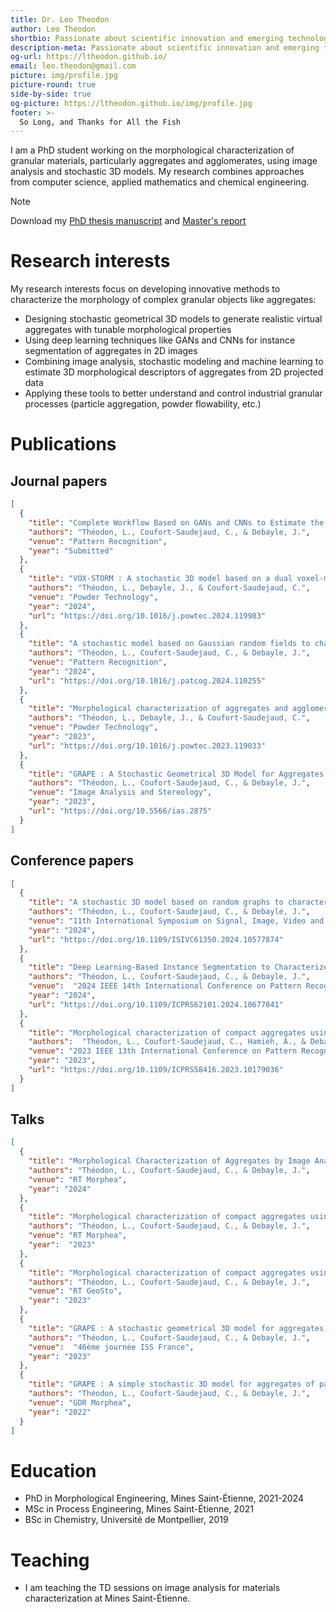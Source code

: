 ```yaml
---
title: Dr. Leo Theodon
author: Leo Theodon
shortbio: Passionate about scientific innovation and emerging technologies, I combine multidisciplinary skills in engineering, image processing, and Machine Learning to develop original solutions aimed at performance and technical excellence.
description-meta: Passionate about scientific innovation and emerging technologies, I combine multidisciplinary skills in engineering, image processing, and Machine Learning to develop original solutions aimed at performance and technical excellence.
og-url: https://ltheodon.github.io/ 
email: leo.theodon@gmail.com
picture: img/profile.jpg
picture-round: true
side-by-side: true
og-picture: https://ltheodon.github.io/img/profile.jpg
footer: >-
  So Long, and Thanks for All the Fish
---
```


I am a PhD student working on the morphological characterization of granular materials, particularly aggregates and agglomerates, using image analysis and stochastic 3D models. My research combines approaches from computer science, applied mathematics and chemical engineering.

> [!NOTE] 
> Download my [PhD thesis manuscript](files/theodon-leo-diff.pdf) and [Master's report](files/THEDON_rapport_stage.pdf)

# Research interests

My research interests focus on developing innovative methods to characterize the morphology of complex granular objects like aggregates:

- Designing stochastic geometrical 3D models to generate realistic virtual aggregates with tunable morphological properties
- Using deep learning techniques like GANs and CNNs for instance segmentation of aggregates in 2D images
- Combining image analysis, stochastic modeling and machine learning to estimate 3D morphological descriptors of aggregates from 2D projected data
- Applying these tools to better understand and control industrial granular processes (particle aggregation, powder flowability, etc.)

# Publications

## Journal papers

``` json {.papers}
[
  {
    "title": "Complete Workflow Based on GANs and CNNs to Estimate the 3D Morphological Characteristics of Latex Aggregates from 2D Images",
    "authors": "Théodon, L., Coufort-Saudejaud, C., & Debayle, J.",
    "venue": "Pattern Recognition",
    "year": "Submitted"
  },
  {
    "title": "VOX-STORM : A stochastic 3D model based on a dual voxel-mesh architecture for the morphological characterization of aggregates", 
    "authors": "Théodon, L., Debayle, J., & Coufort-Saudejaud, C.",
    "venue": "Powder Technology",
    "year": "2024",
    "url": "https://doi.org/10.1016/j.powtec.2024.119983"
  },
  {
    "title": "A stochastic model based on Gaussian random fields to characterize the morphology of granular objects",
    "authors": "Théodon, L., Coufort-Saudejaud, C., & Debayle, J.", 
    "venue": "Pattern Recognition",
    "year": "2024",
    "url": "https://doi.org/10.1016/j.patcog.2024.110255"
  },
  {
    "title": "Morphological characterization of aggregates and agglomerates by image analysis : A systematic literature review",
    "authors": "Théodon, L., Debayle, J., & Coufort-Saudejaud, C.",
    "venue": "Powder Technology", 
    "year": "2023",
    "url": "https://doi.org/10.1016/j.powtec.2023.119033"
  },
  {
    "title": "GRAPE : A Stochastic Geometrical 3D Model for Aggregates of Particles With Tunable 2D Morphological Projected Properties",
    "authors": "Théodon, L., Coufort-Saudejaud, C., & Debayle, J.",
    "venue": "Image Analysis and Stereology",
    "year": "2023", 
    "url": "https://doi.org/10.5566/ias.2875"
  }
]
```

## Conference papers

``` json {.papers}
[
  {
    "title": "A stochastic 3D model based on random graphs to characterize the morphology of compact aggregates using image analysis",
    "authors": "Théodon, L., Coufort-Saudejaud, C., & Debayle, J.",
    "venue": "11th International Symposium on Signal, Image, Video and Communications (ISIVC)",
    "year": "2024",
    "url": "https://doi.org/10.1109/ISIVC61350.2024.10577874"
  },
  {    
    "title": "Deep Learning-Based Instance Segmentation to Characterize the Morphology of Compact Aggregates through Image Analysis",
    "authors": "Théodon, L., Coufort-Saudejaud, C., & Debayle, J.",
    "venue":  "2024 IEEE 14th International Conference on Pattern Recognition Systems (ICPRS)",
    "year": "2024",
    "url": "https://doi.org/10.1109/ICPRS62101.2024.10677841"
  },
  {
    "title": "Morphological characterization of compact aggregates using image analysis and a geometrical stochastic 3D model",
    "authors":  "Théodon, L., Coufort-Saudejaud, C., Hamieh, A., & Debayle, J.",
    "venue": "2023 IEEE 13th International Conference on Pattern Recognition Systems (ICPRS)",
    "year": "2023",
    "url": "https://doi.org/10.1109/ICPRS58416.2023.10179036"  
  }
]
```

## Talks

``` json {.papers}  
[
  {
    "title": "Morphological Characterization of Aggregates by Image Analysis : Combining Deep Learning and Stochastic Geometry",
    "authors": "Théodon, L., Coufort-Saudejaud, C., & Debayle, J.",  
    "venue": "RT Morphea",
    "year": "2024"
  },
  {
    "title": "Morphological characterization of compact aggregates using image analysis and a geometrical stochastic 3D model",
    "authors": "Théodon, L., Coufort-Saudejaud, C., & Debayle, J.",
    "venue": "RT Morphea",
    "year":  "2023"
  },
  {  
    "title": "Morphological characterization of compact aggregates using image analysis and a geometrical stochastic 3D model",
    "authors": "Théodon, L., Coufort-Saudejaud, C., & Debayle, J.",
    "venue": "RT GeoSto",  
    "year": "2023"
  },
  {
    "title": "GRAPE : A stochastic geometrical 3D model for aggregates of particles with tunable 2D morphological projected properties",
    "authors": "Théodon, L., Coufort-Saudejaud, C., & Debayle, J.",
    "venue":  "46ème journée ISS France",
    "year": "2023"  
  },
  {
    "title": "GRAPE : A simple stochastic 3D model for aggregates of particles with tunable 2D properties",
    "authors": "Théodon, L., Coufort-Saudejaud, C., & Debayle, J.",
    "venue": "GDR Morphea",
    "year": "2022"
  }
]
```

# Education
- PhD in Morphological Engineering, Mines Saint-Étienne, 2021-2024
- MSc in Process Engineering, Mines Saint-Étienne, 2021
- BSc in Chemistry, Université de Montpellier, 2019

# Teaching

- I am teaching the TD sessions on image analysis for materials characterization at Mines Saint-Étienne.